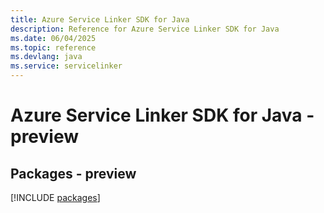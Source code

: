 ```yaml
---
title: Azure Service Linker SDK for Java
description: Reference for Azure Service Linker SDK for Java
ms.date: 06/04/2025
ms.topic: reference
ms.devlang: java
ms.service: servicelinker
---
```

# Azure Service Linker SDK for Java - preview
## Packages - preview
[!INCLUDE [packages](service-linker-index.md)]